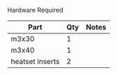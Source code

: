 Hardware Required

Part           |Qty | Notes
 ----|----|----|
m3x30		   |1 | 
m3x40 		   |1 | 
heatset inserts|2 |
</details>